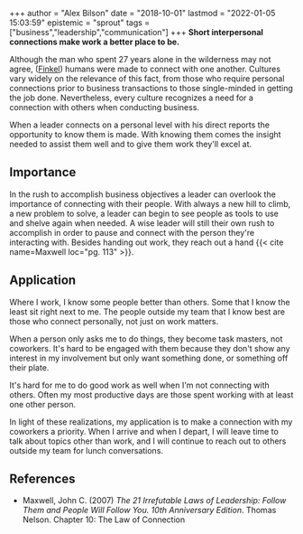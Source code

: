 +++
author = "Alex Bilson"
date = "2018-10-01"
lastmod = "2022-01-05 15:03:59"
epistemic = "sprout"
tags = ["business","leadership","communication"]
+++
**Short interpersonal connections make work a better place to be.**

Although the man who spent 27 years alone in the wilderness may not agree, ([Finkel](https://www.theguardian.com/news/2017/mar/15/stranger-in-the-woods-christopher-knight-hermit-maine)) humans were made to connect with one another.  Cultures vary widely on the relevance of this fact, from those who require personal connections prior to business transactions to those single-minded in getting the job done.  Nevertheless, every culture recognizes a need for a connection with others when conducting business.

When a leader connects on a personal level with his direct reports the opportunity to know them is made.  With knowing them comes the insight needed to assist them well and to give them work they'll excel at.

## Importance

In the rush to accomplish business objectives a leader can overlook the importance of connecting with their people.  With always a new hill to climb, a new problem to solve, a leader can begin to see people as tools to use and shelve again when needed.  A wise leader will still their own rush to accomplish in order to pause and connect with the person they're interacting with.  Besides handing out work, they reach out a hand {{< cite name=Maxwell loc="pg. 113" >}}.

## Application

Where I work, I know some people better than others.  Some that I know the least sit right next to me.  The people outside my team that I know best are those who connect personally, not just on work matters.

When a person only asks me to do things, they become task masters, not coworkers.  It's hard to be engaged with them because they don't show any interest in my involvement but only want something done, or something off their plate.

It's hard for me to do good work as well when I'm not connecting with others.  Often my most productive days are those spent working with at least one other person.

In light of these realizations, my application is to make a connection with my coworkers a priority.  When I arrive and when I depart, I will leave time to talk about topics other than work, and I will continue to reach out to others outside my team for lunch conversations.

## References

- Maxwell, John C. (2007) _The 21 Irrefutable Laws of Leadership: Follow Them and People Will Follow You. 10th Anniversary Edition_. Thomas Nelson. Chapter 10: The Law of Connection
